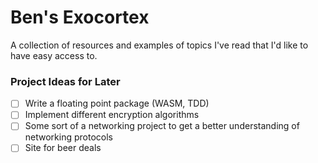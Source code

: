 # Ben's Exocortex

A collection of resources and examples of topics I've read that I'd like to have easy access to.

### Project Ideas for Later
- [ ] Write a floating point package (WASM, TDD)
- [ ] Implement different encryption algorithms
- [ ] Some sort of a networking project to get a better understanding of networking protocols
- [ ] Site for beer deals
